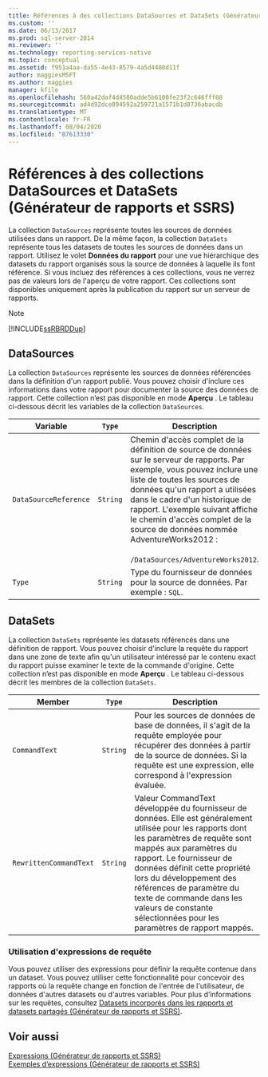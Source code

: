 ```yaml
---
title: Références à des collections DataSources et DataSets (Générateur de rapports et SSRS) | Microsoft Docs
ms.custom: ''
ms.date: 06/13/2017
ms.prod: sql-server-2014
ms.reviewer: ''
ms.technology: reporting-services-native
ms.topic: conceptual
ms.assetid: f951a4aa-da55-4e43-8579-4a5d4480d11f
author: maggiesMSFT
ms.author: maggies
manager: kfile
ms.openlocfilehash: 560a42daf4d4580adde5b6100fe23f2c646fff08
ms.sourcegitcommit: ad4d92dce894592a259721a1571b1d8736abacdb
ms.translationtype: MT
ms.contentlocale: fr-FR
ms.lasthandoff: 08/04/2020
ms.locfileid: "87613330"
---
```

# <a name="datasources-and-datasets-collection-references-report-builder-and-ssrs"></a>Références à des collections DataSources et DataSets (Générateur de rapports et SSRS)
  La collection `DataSources` représente toutes les sources de données utilisées dans un rapport. De la même façon, la collection `DataSets` représente tous les datasets de toutes les sources de données dans un rapport. Utilisez le volet **Données du rapport** pour une vue hiérarchique des datasets du rapport organisés sous la source de données à laquelle ils font référence. Si vous incluez des références à ces collections, vous ne verrez pas de valeurs lors de l'aperçu de votre rapport. Ces collections sont disponibles uniquement après la publication du rapport sur un serveur de rapports.  
  
> [!NOTE]  
>  [!INCLUDE[ssRBRDDup](../../includes/ssrbrddup-md.md)]  
  
## <a name="datasources"></a>DataSources  
 La collection `DataSources` représente les sources de données référencées dans la définition d'un rapport publié. Vous pouvez choisir d'inclure ces informations dans votre rapport pour documenter la source des données de rapport. Cette collection n’est pas disponible en mode **Aperçu** . Le tableau ci-dessous décrit les variables de la collection `DataSources`.  
  
|**Variable**|`Type`|**Description**|  
|------------------|--------------|---------------------|  
|`DataSourceReference`|`String`|Chemin d'accès complet de la définition de source de données sur le serveur de rapports. Par exemple, vous pouvez inclure une liste de toutes les sources de données qu'un rapport a utilisées dans le cadre d'un historique de rapport. L'exemple suivant affiche le chemin d'accès complet de la source de données nommée AdventureWorks2012 :<br /><br /> `/DataSources/AdventureWorks2012`.|  
|`Type`|`String`|Type du fournisseur de données pour la source de données. Par exemple : `SQL`.|  
  
## <a name="datasets"></a>DataSets  
 La collection `DataSets` représente les datasets référencés dans une définition de rapport. Vous pouvez choisir d'inclure la requête du rapport dans une zone de texte afin qu'un utilisateur intéressé par le contenu exact du rapport puisse examiner le texte de la commande d'origine. Cette collection n’est pas disponible en mode **Aperçu** . Le tableau ci-dessous décrit les membres de la collection `DataSets`.  
  
|**Member**|`Type`|**Description**|  
|----------------|--------------|---------------------|  
|`CommandText`|`String`|Pour les sources de données de base de données, il s'agit de la requête employée pour récupérer des données à partir de la source de données. Si la requête est une expression, elle correspond à l'expression évaluée.|  
|`RewrittenCommandText`|`String`|Valeur CommandText développée du fournisseur de données. Elle est généralement utilisée pour les rapports dont les paramètres de requête sont mappés aux paramètres du rapport. Le fournisseur de données définit cette propriété lors du développement des références de paramètre du texte de commande dans les valeurs de constante sélectionnées pour les paramètres de rapport mappés.|  
  
### <a name="using-query-expressions"></a>Utilisation d'expressions de requête  
 Vous pouvez utiliser des expressions pour définir la requête contenue dans un dataset. Vous pouvez utiliser cette fonctionnalité pour concevoir des rapports où la requête change en fonction de l'entrée de l'utilisateur, de données d'autres datasets ou d'autres variables. Pour plus d’informations sur les requêtes, consultez [Datasets incorporés dans les rapports et datasets partagés &#40;Générateur de rapports et SSRS&#41;](../report-data/report-embedded-datasets-and-shared-datasets-report-builder-and-ssrs.md).  
  
## <a name="see-also"></a>Voir aussi  
 [Expressions &#40;Générateur de rapports et SSRS&#41;](expressions-report-builder-and-ssrs.md)   
 [Exemples d’expressions &#40;Générateur de rapports et SSRS&#41;](expression-examples-report-builder-and-ssrs.md)  
  
  
